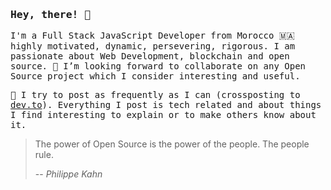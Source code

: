 ### <samp>Hey, there! 👋 </samp>

<samp>I'm a Full Stack JavaScript Developer from Morocco 🇲🇦 highly motivated, dynamic, persevering, rigorous. I am passionate about Web Development, blockchain and open source. 🤗 I’m looking forward to collaborate on any Open Source project which I consider interesting and useful.</samp>
  
<samp> 📒 I try to post as frequently as I can (crossposting to [dev.to](https://dev.to/getspooky)). Everything I post is tech related and about things I find interesting to explain or to make others know about it.</samp>

> The power of Open Source is the power of the people. The people rule.
>
> -- <cite>Philippe Kahn</cite>

